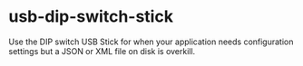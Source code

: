 # usb-dip-switch-stick
Use the DIP switch USB Stick for when your application needs configuration settings but a JSON or XML file on disk is overkill.
